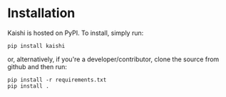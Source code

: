 # Installation

Kaishi is hosted on PyPI. To install, simply run:
```
pip install kaishi
```

or, alternatively, if you're a developer/contributor, clone the source from github and then run:
```
pip install -r requirements.txt
pip install .
```
